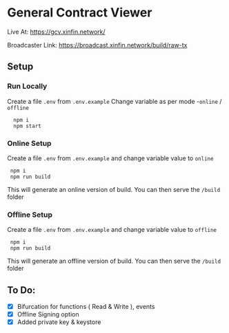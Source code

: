 # General Contract Viewer

Live At: https://gcv.xinfin.network/

Broadcaster Link: https://broadcast.xinfin.network/build/raw-tx

## Setup

### Run Locally

Create a file `.env` from `.env.example` Change variable as per mode  -`online` / `offline`

```
  npm i 
  npm start
```

### Online Setup

 Create a file `.env` from `.env.example` and change variable value to `online`

 ```
  npm i 
  npm run build
 
 ```
This will generate an online version of build. You can then serve the `/build` folder


### Offline Setup

 Create a file `.env` from `.env.example` and change variable value to `offline`

 ```
  npm i 
  npm run build
 
 ```

This will generate an offline version of build. You can then serve the `/build` folder


## To Do:
- [x] Bifurcation for functions ( Read & Write ), events
- [x] Offline Signing option
- [x] Added private key & keystore
